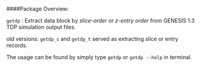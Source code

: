 ####Package Overview:

<code>getdp</code> : Extract data block by _slice-order_ or _z-entry order_ from GENESIS 1.3 TDP simulation output files.

old versions: <code>getdp_s</code> and <code>getdp_t</code> served as extracting slice or entry records.

The usage can be found by simply type <code>getdp</code> or <code>getdp --help</code> in terminal.
